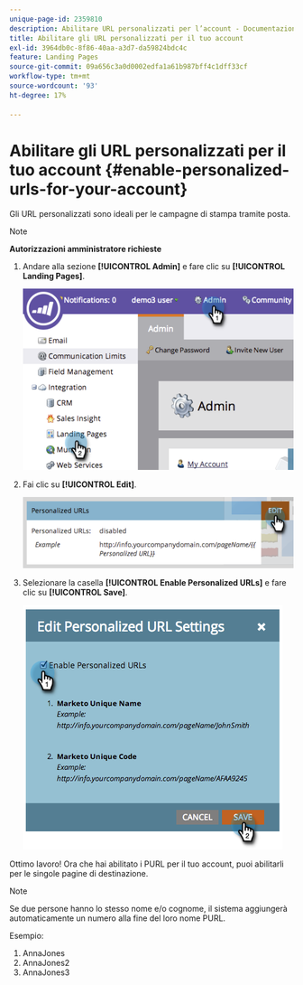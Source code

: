 ```yaml
---
unique-page-id: 2359810
description: Abilitare URL personalizzati per l’account - Documentazione di Marketo - Documentazione del prodotto
title: Abilitare gli URL personalizzati per il tuo account
exl-id: 3964db0c-8f86-40aa-a3d7-da59824bdc4c
feature: Landing Pages
source-git-commit: 09a656c3a0d0002edfa1a61b987bff4c1dff33cf
workflow-type: tm+mt
source-wordcount: '93'
ht-degree: 17%

---
```


# Abilitare gli URL personalizzati per il tuo account {#enable-personalized-urls-for-your-account}

Gli URL personalizzati sono ideali per le campagne di stampa tramite posta.

>[!NOTE]
>
>**Autorizzazioni amministratore richieste**

1. Andare alla sezione **[!UICONTROL Admin]** e fare clic su **[!UICONTROL Landing Pages]**.

   ![](assets/image2014-9-18-13-3a29-3a49.png)

1. Fai clic su **[!UICONTROL Edit]**.

   ![](assets/image2014-9-18-13-3a29-3a58.png)

1. Selezionare la casella **[!UICONTROL Enable Personalized URLs]** e fare clic su **[!UICONTROL Save]**.

   ![](assets/image2014-9-18-13-3a30-3a6.png)

Ottimo lavoro! Ora che hai abilitato i PURL per il tuo account, puoi abilitarli per le singole pagine di destinazione.

>[!NOTE]
>
>Se due persone hanno lo stesso nome e/o cognome, il sistema aggiungerà automaticamente un numero alla fine del loro nome PURL.
>
>Esempio:
>
>1. AnnaJones
>1. AnnaJones2
>1. AnnaJones3
